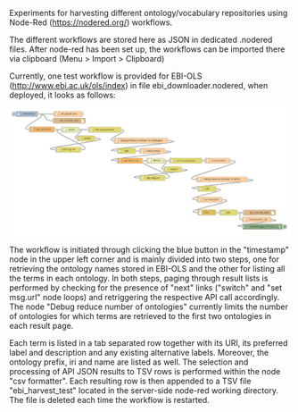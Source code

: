 Experiments for harvesting different ontology/vocabulary repositories using Node-Red (https://nodered.org/) workflows. 

The different workflows are stored here as JSON in dedicated .nodered files. After node-red has been set up, the workflows can be imported there via clipboard (Menu > Import > Clipboard)

Currently, one test workflow is provided for EBI-OLS (http://www.ebi.ac.uk/ols/index) in file ebi_downloader.nodered, when deployed, it looks as follows:

![Image of EBI downloader workflow](https://raw.githubusercontent.com/d0rg0ld/eudat_ols_aggregator/master/node-red/EBI_Node-Red_workflow.png)

The workflow is initiated through clicking the blue button in the "timestamp" node in the upper left corner and is mainly divided into two steps, one for retrieving the ontology names stored in EBI-OLS and the other for listing all the terms in each ontology. In both steps, paging through result lists is performed by checking for the presence of "next" links ("switch" and "set msg.url" node loops) and retriggering the respective API call accordingly. The node "Debug reduce number of ontologies" currently limits the number of ontologies for which terms are retrieved to the first two ontologies in each result page.

Each term is listed in a tab separated row together with its URI, its preferred label and description and any existing alternative labels. Moreover, the ontology prefix, iri and name are listed as well. The selection and processing of API JSON results to TSV rows is performed within the node "csv formatter". Each resulting row is then appended to a TSV file "ebi_harvest_test" located in the server-side node-red working directory. The file is deleted each time the workflow is restarted.
